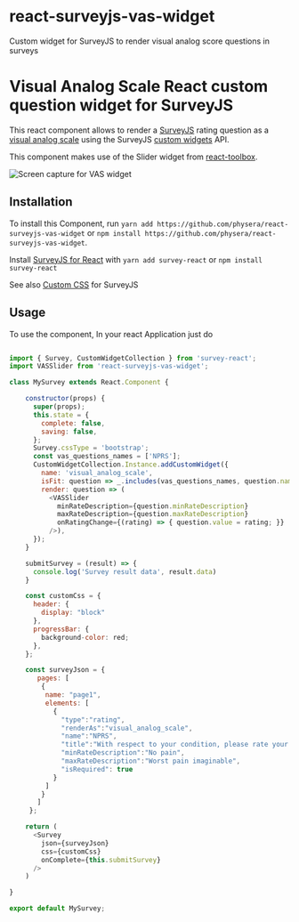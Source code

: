 # react-surveyjs-vas-widget
Custom widget for SurveyJS to render visual analog score questions in surveys


# Visual Analog Scale React custom question widget for SurveyJS 

This react component allows to render a [SurveyJS](https://github.com/surveyjs/surveyjs) rating question as a [visual analog scale](https://www.physio-pedia.com/Visual_Analogue_Scale) using the SurveyJS [custom widgets](https://surveyjs.io/Examples/Editor/?id=customwidgets) API.

This component makes use of the Slider widget from [react-toolbox](http://react-toolbox.com/#/components/slider).

![Screen capture for VAS widget](http://g.recordit.co/F4EFiXrT71.gif)

## Installation

To install this Component, run `yarn add https://github.com/physera/react-surveyjs-vas-widget` or `npm install https://github.com/physera/react-surveyjs-vas-widget`.

Install [SurveyJS for React](https://www.npmjs.com/package/survey-react) with `yarn add survey-react` or `npm install survey-react`

See also [Custom CSS](https://surveyjs.io/Examples/Library/?id=survey-customcss&platform=Reactjs) for SurveyJS


## Usage

To use the component, In your react Application just do

```json

```

```javascript
import { Survey, CustomWidgetCollection } from 'survey-react';
import VASSlider from 'react-surveyjs-vas-widget';

class MySurvey extends React.Component {

    constructor(props) {
      super(props);
      this.state = {
        complete: false,
        saving: false,
      };
      Survey.cssType = 'bootstrap';
      const vas_questions_names = ['NPRS'];
      CustomWidgetCollection.Instance.addCustomWidget({
        name: 'visual_analog_scale',
        isFit: question => _.includes(vas_questions_names, question.name),
        render: question => (
          <VASSlider
            minRateDescription={question.minRateDescription}
            maxRateDescription={question.maxRateDescription}
            onRatingChange={(rating) => { question.value = rating; }}
          />),
      });
    }

    submitSurvey = (result) => {
      console.log('Survey result data', result.data)
    }

    const customCss = {
      header: {
        display: "block"
      },
      progressBar: {
        background-color: red;
      },
    };

    const surveyJson = {
       pages: [
        {
         name: "page1",
         elements: [
           {
             "type":"rating",
             "renderAs":"visual_analog_scale",
             "name":"NPRS",
             "title":"With respect to your condition, please rate your pain by clicking or tapping on the line below.",
             "minRateDescription":"No pain",
             "maxRateDescription":"Worst pain imaginable",
             "isRequired": true
           }
         ]
        }
       ]
     };

    return (
      <Survey
        json={surveyJson}
        css={customCss}
        onComplete={this.submitSurvey}
      />
    )

}

export default MySurvey;


```
